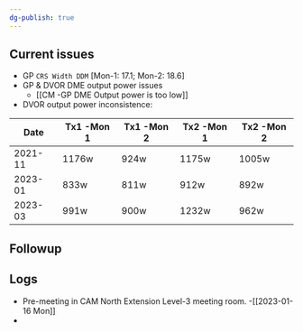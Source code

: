 ```yaml
---
dg-publish: true
---
```


## Current issues
- GP `CRS Width DDM` [Mon-1: 17.1; Mon-2: 18.6]
- GP & DVOR DME output power issues
	- [[CM -GP DME Output power is too low]]
- DVOR output power inconsistence:

| Date | Tx1 -Mon 1 | Tx1 -Mon 2 | Tx2 -Mon 1 | Tx2 -Mon 2 |
| ---| ---| ---| ---| ---|
| 2021-11 | 1176w | 924w| 1175w | 1005w |
| 2023-01 | 833w| 811w| 912w | 892w |
| 2023-03 | 991w | 900w | 1232w | 962w |
## Followup

## Logs
- Pre-meeting in CAM North Extension Level-3 meeting room. -[[2023-01-16 Mon]]
- 